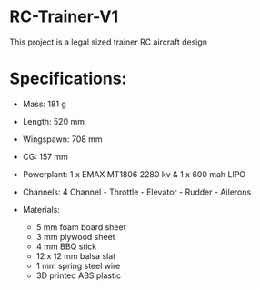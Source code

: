 # RC-Trainer-V1

This project is a legal sized trainer RC aircraft design

# Specifications:

- Mass:         181 g
- Length:       520 mm
- Wingspawn:    708 mm
- CG:           157 mm

- Powerplant:   1 x EMAX MT1806 2280 kv  &  1 x 600 mah LIPO
              
- Channels:     4 Channel
                  - Throttle
                  - Elevator
                  - Rudder
                  - Ailerons
                
- Materials:
  - 5 mm foam board sheet
  - 3 mm plywood sheet
  - 4 mm BBQ stick
  - 12 x 12 mm balsa slat
  - 1 mm spring steel wire
  - 3D printed ABS plastic
